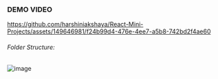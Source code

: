 ### DEMO VIDEO
https://github.com/harshiniakshaya/React-Mini-Projects/assets/149646981/f24b99d4-476e-4ee7-a5b8-742bd2f4ae60

###### Folder Structure:
![image](https://github.com/harshiniakshaya/React-Mini-Projects/assets/149646981/8809bef4-1059-4767-b5a4-437f6ea34ff0)


